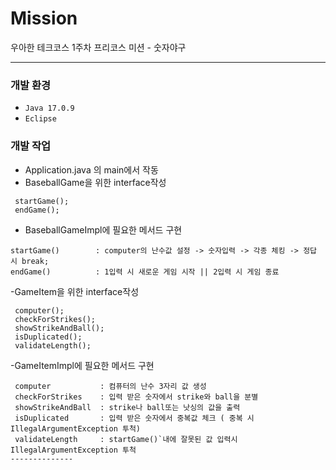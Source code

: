 # Mission
우아한 테크코스 1주차 프리코스 미션 - 숫자야구

---------------
### 개발 환경
- `Java 17.0.9`
- `Eclipse`
 
### 개발 작업
- Application.java 의 main에서 작동
- BaseballGame을 위한 interface작성
```
 startGame();
 endGame();
```
- BaseballGameImpl에 필요한 메서드 구현
```
startGame()        : computer의 난수값 설정 -> 숫자입력 -> 각종 체킹 -> 정답 시 break;
endGame()          : 1입력 시 새로운 게임 시작 || 2입력 시 게임 종료
```
-GameItem을 위한 interface작성
```
 computer();
 checkForStrikes();
 showStrikeAndBall();
 isDuplicated();
 validateLength();
```
-GameItemImpl에 필요한 메서드 구현
```
 computer           : 컴퓨터의 난수 3자리 값 생성
 checkForStrikes    : 입력 받은 숫자에서 strike와 ball을 분별
 showStrikeAndBall  : strike나 ball또는 낫싱의 값을 출력
 isDuplicated       : 입력 받은 숫자에서 중복값 체크 ( 중복 시 IllegalArgumentException 투척)
 validateLength     : startGame()`내에 잘못된 값 입력시 IllegalArgumentException 투척
--------------
